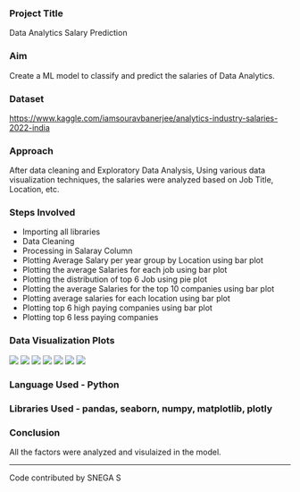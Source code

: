 ### Project Title
Data Analytics Salary Prediction
### Aim
Create a ML model to classify and predict the salaries of Data Analytics.
### Dataset
https://www.kaggle.com/iamsouravbanerjee/analytics-industry-salaries-2022-india
### Approach
After data cleaning and Exploratory Data Analysis, Using various data visualization techniques, the salaries were analyzed based on Job Title, Location, etc.
### Steps Involved
- Importing all libraries
- Data Cleaning
- Processing in Salaray Column
- Plotting Average Salary per year group by Location using bar plot
- Plotting the average Salaries for each job using bar plot
- Plotting the distribution of top 6 Job using pie plot
- Plotting the average Salaries for the top 10 companies using bar plot
- Plotting average salaries for each location using bar plot
- Plotting top 6 high paying companies using bar plot
- Plotting top 6 less paying companies

### Data Visualization Plots
<img src = 'https://github.com/snega16/ML-Crate/blob/snega16/Data%20Analytics%20Salary%20Prediction/Images/avdslr_peryear_loc'>
<img src = 'https://github.com/snega16/ML-Crate/blob/snega16/Data%20Analytics%20Salary%20Prediction/Images/avgslr_each_job.png'>
<img src = 'https://github.com/snega16/ML-Crate/blob/snega16/Data%20Analytics%20Salary%20Prediction/Images/avgslr_location.png'>
<img src = 'https://github.com/snega16/ML-Crate/blob/snega16/Data%20Analytics%20Salary%20Prediction/Images/avgslr_top_10_company.png'>
<img src = 'https://github.com/snega16/ML-Crate/blob/snega16/Data%20Analytics%20Salary%20Prediction/Images/top_6_jobs.png'>
<img src = 'https://github.com/snega16/ML-Crate/blob/snega16/Data%20Analytics%20Salary%20Prediction/Images/top_6_high_pay_company'>
<img src = 'https://github.com/snega16/ML-Crate/blob/snega16/Data%20Analytics%20Salary%20Prediction/Images/top_6_less_pay_company'>

### Language Used - Python
### Libraries Used - pandas, seaborn, numpy, matplotlib, plotly
### Conclusion
All the factors were analyzed and visulaized in the model.
<hr>

Code contributed by SNEGA S
